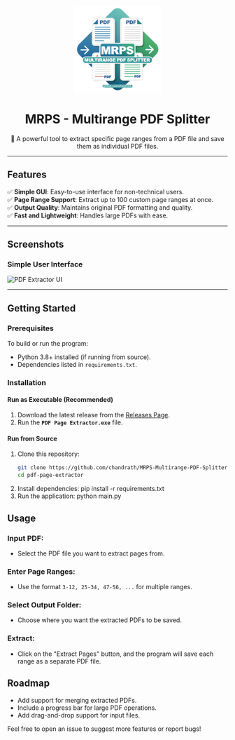 <!-- Cover Icon -->
<p align="center">
  <img src="Cover Icon.png" alt="MRPS - Multirange PDF Splitter Icon" width="200" height="200">
</p>

<h1 align="center">MRPS - Multirange PDF Splitter</h1>

<p align="center">
  🚀 A powerful tool to extract specific page ranges from a PDF file and save them as individual PDF files.
</p>

---

## Features

✅ **Simple GUI**: Easy-to-use interface for non-technical users.  
✅ **Page Range Support**: Extract up to 100 custom page ranges at once.  
✅ **Output Quality**: Maintains original PDF formatting and quality.  
✅ **Fast and Lightweight**: Handles large PDFs with ease.

---

## Screenshots

### Simple User Interface

![PDF Extractor UI](https://i.imgur.com/KWhXVVu.png)

---

## Getting Started

### Prerequisites

To build or run the program:

- Python 3.8+ installed (if running from source).
- Dependencies listed in `requirements.txt`.

### Installation

#### **Run as Executable (Recommended)**

1. Download the latest release from the [Releases Page](https://github.com/chandrath/MRPS-Multirange-PDF-Splitter/releases).
2. Run the **`PDF Page Extractor.exe`** file.

#### **Run from Source**

1. Clone this repository:
   ```bash
   git clone https://github.com/chandrath/MRPS-Multirange-PDF-Splitter.git
   cd pdf-page-extractor
   ```
2. Install dependencies:
   pip install -r requirements.txt
3. Run the application:
   python main.py

## Usage

### Input PDF:

- Select the PDF file you want to extract pages from.

### Enter Page Ranges:

- Use the format `3-12, 25-34, 47-56, ...` for multiple ranges.

### Select Output Folder:

- Choose where you want the extracted PDFs to be saved.

### Extract:

- Click on the "Extract Pages" button, and the program will save each range as a separate PDF file.

## Roadmap

- Add support for merging extracted PDFs.
- Include a progress bar for large PDF operations.
- Add drag-and-drop support for input files.

Feel free to open an issue to suggest more features or report bugs!
